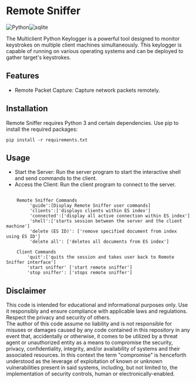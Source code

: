 # Remote Sniffer

<img src="https://img.shields.io/badge/Python-FFD43B?style=for-the-badge&logo=python&logoColor=blue" alt="Python"><img src="https://img.shields.io/badge/Sqlite-003B57?style=for-the-badge&logo=sqlite&logoColor=white" alt="sqlite">

The Multiclient Python Keylogger is a powerful tool designed to monitor keystrokes on multiple client machines simultaneously. This keylogger is capable of running on various operating systems and can be deployed to gather target's keystrokes.


## Features

* Remote Packet Capture: Capture network packets remotely.



## Installation

Remote Sniffer requires Python 3 and certain dependencies. Use pip to install the required packages:

`pip install -r requirements.txt`



## Usage 

* Start the Server: Run the server program to start the interactive shell and send commands to the client.
* Access the Client: Run the client program to connect to the server.


```

    Remote Sniffer Commands
         'guide':[Display Remote Sniffer user commands]
         'clients':['displays clients within ES index']
         'connected':['display all active connection within ES index']
         'shell':['starts session between the server and the client machine']
         'delete (ES ID)': ['remove specified document from index using ES ID']
         'delete all': ['deletes all documents from ES index']

    Client Commands                                                
        'quit':['quits the session and takes user back to Remote Sniffer interface']           
        'start sniffer' ['start remote sniffer']
        'stop sniffer': ['stops remote sniffer']  

```



## Disclaimer

This code is intended for educational and informational purposes only. Use it responsibly and ensure compliance with applicable laws and regulations. Respect the privacy and security of others.  
The author of this code assume no liability and is not responsible for misuses or damages caused by any code contained in this repository in any event that, accidentally or otherwise, it comes to be utilized by a threat agent or unauthorized entity as a means to compromise the security, privacy, confidentiality, integrity, and/or availability of systems and their associated resources. In this context the term "compromise" is henceforth understood as the leverage of exploitation of known or unknown vulnerabilities present in said systems, including, but not limited to, the implementation of security controls, human or electronically-enabled.

